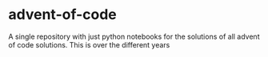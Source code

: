 # advent-of-code

A single repository with just python notebooks for the solutions of all advent of code solutions.
This is over the different years
